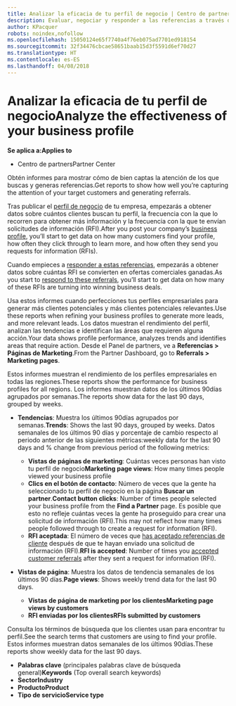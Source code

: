 ```yaml
---
title: Analizar la eficacia de tu perfil de negocio | Centro de partners
description: Evaluar, negociar y responder a las referencias a través del Centro de partners.
author: KPacquer
robots: noindex,nofollow
ms.openlocfilehash: 15050124e65f7740a4f76eb075ad7701ed918154
ms.sourcegitcommit: 32f34476cbcae58651baab15d3f5591d6ef70d27
ms.translationtype: HT
ms.contentlocale: es-ES
ms.lasthandoff: 04/08/2018
---
```

# <a name="analyze-the-effectiveness-of-your-business-profile"></a><span data-ttu-id="8f420-103">Analizar la eficacia de tu perfil de negocio</span><span class="sxs-lookup"><span data-stu-id="8f420-103">Analyze the effectiveness of your business profile</span></span>
<!-- 
https://go.microsoft.com/fwlink/?linkid=849120
-->

**<span data-ttu-id="8f420-104">Se aplica a:</span><span class="sxs-lookup"><span data-stu-id="8f420-104">Applies to</span></span>**

-  <span data-ttu-id="8f420-105">Centro de partners</span><span class="sxs-lookup"><span data-stu-id="8f420-105">Partner Center</span></span>

<span data-ttu-id="8f420-106">Obtén informes para mostrar cómo de bien captas la atención de los que buscas y generas referencias.</span><span class="sxs-lookup"><span data-stu-id="8f420-106">Get reports to show how well you’re capturing the attention of your target customers and generating referrals.</span></span>

<span data-ttu-id="8f420-107">Tras publicar el [perfil de negocio](create-a-marketing-profile.md) de tu empresa, empezarás a obtener datos sobre cuántos clientes buscan tu perfil, la frecuencia con la que lo recorren para obtener más información y la frecuencia con la que te envían solicitudes de información (RFI).</span><span class="sxs-lookup"><span data-stu-id="8f420-107">After you post your company’s [business profile](create-a-marketing-profile.md), you’ll start to get data on how many customers find your profile, how often they click through to learn more, and how often they send you requests for information (RFIs).</span></span> 

<span data-ttu-id="8f420-108">Cuando empieces a [responder a estas referencias](responding-to-referrals.md), empezarás a obtener datos sobre cuántas RFI se convierten en ofertas comerciales ganadas.</span><span class="sxs-lookup"><span data-stu-id="8f420-108">As you start to [respond to these referrals](responding-to-referrals.md), you’ll start to get data on how many of these RFIs are turning into winning business deals.</span></span>

<span data-ttu-id="8f420-109">Usa estos informes cuando perfecciones tus perfiles empresariales para generar más clientes potenciales y más clientes potenciales relevantes.</span><span class="sxs-lookup"><span data-stu-id="8f420-109">Use these reports when refining your business profiles to generate more leads, and more relevant leads.</span></span> <span data-ttu-id="8f420-110">Los datos muestran el rendimiento del perfil, analizan las tendencias e identifican las áreas que requieren alguna acción.</span><span class="sxs-lookup"><span data-stu-id="8f420-110">Your data shows profile performance, analyzes trends and identifies areas that require action.</span></span> <span data-ttu-id="8f420-111">Desde el Panel de partners, ve a **Referencias > Páginas de Marketing**.</span><span class="sxs-lookup"><span data-stu-id="8f420-111">From the Partner Dashboard, go to **Referrals > Marketing pages**.</span></span>

<span data-ttu-id="8f420-112">Estos informes muestran el rendimiento de los perfiles empresariales en todas las regiones.</span><span class="sxs-lookup"><span data-stu-id="8f420-112">These reports show the performance for business profiles for all regions.</span></span> <span data-ttu-id="8f420-113">Los informes muestran datos de los últimos 90días agrupados por semanas.</span><span class="sxs-lookup"><span data-stu-id="8f420-113">The reports show data for the last 90 days, grouped by weeks.</span></span>

*  <span data-ttu-id="8f420-114">**Tendencias**: Muestra los últimos 90días agrupados por semanas.</span><span class="sxs-lookup"><span data-stu-id="8f420-114">**Trends**: Shows the last 90 days, grouped by weeks.</span></span> <span data-ttu-id="8f420-115">Datos semanales de los últimos 90 días y porcentaje de cambio respecto al periodo anterior de las siguientes métricas:</span><span class="sxs-lookup"><span data-stu-id="8f420-115">weekly data for the last 90 days and % change from previous period of the following metrics:</span></span>

   * <span data-ttu-id="8f420-116">**Vistas de páginas de marketing**: Cuántas veces personas han visto tu perfil de negocio</span><span class="sxs-lookup"><span data-stu-id="8f420-116">**Marketing page views**: How many times people viewed your business profile</span></span>
   * <span data-ttu-id="8f420-117">**Clics en el botón de contacto**: Número de veces que la gente ha seleccionado tu perfil de negocio en la página **Buscar un partner**.</span><span class="sxs-lookup"><span data-stu-id="8f420-117">**Contact button clicks**: Number of times people selected your business profile from the **Find a Partner** page.</span></span> <span data-ttu-id="8f420-118">Es posible que esto no refleje cuántas veces la gente ha proseguido para crear una solicitud de información (RFI).</span><span class="sxs-lookup"><span data-stu-id="8f420-118">This may not reflect how many times people followed through to create a request for information (RFI).</span></span>
   * <span data-ttu-id="8f420-119">**RFI aceptada**: El número de veces que [has aceptado referencias de cliente](responding-to-referrals.md) después de que te hayan enviado una solicitud de información (RFI).</span><span class="sxs-lookup"><span data-stu-id="8f420-119">**RFI is accepted**: Number of times you [accepted customer referrals](responding-to-referrals.md) after they sent a request for information (RFI).</span></span>


*  <span data-ttu-id="8f420-120">**Vistas de página**: Muestra los datos de tendencia semanales de los últimos 90 días.</span><span class="sxs-lookup"><span data-stu-id="8f420-120">**Page views**: Shows weekly trend data for the last 90 days.</span></span>
   *  **<span data-ttu-id="8f420-121">Vistas de página de marketing por los clientes</span><span class="sxs-lookup"><span data-stu-id="8f420-121">Marketing page views by customers</span></span>**
   *  **<span data-ttu-id="8f420-122">RFI enviadas por los clientes</span><span class="sxs-lookup"><span data-stu-id="8f420-122">RFIs submitted by customers</span></span>**

<span data-ttu-id="8f420-123">Consulta los términos de búsqueda que los clientes usan para encontrar tu perfil.</span><span class="sxs-lookup"><span data-stu-id="8f420-123">See the search terms that customers are using to find your profile.</span></span> <span data-ttu-id="8f420-124">Estos informes muestran datos semanales de los últimos 90días.</span><span class="sxs-lookup"><span data-stu-id="8f420-124">These reports show weekly data for the last 90 days.</span></span>

*  <span data-ttu-id="8f420-125">**Palabras clave** (principales palabras clave de búsqueda general)</span><span class="sxs-lookup"><span data-stu-id="8f420-125">**Keywords** (Top overall search keywords)</span></span> 
*  **<span data-ttu-id="8f420-126">Sector</span><span class="sxs-lookup"><span data-stu-id="8f420-126">Industry</span></span>**
*  **<span data-ttu-id="8f420-127">Producto</span><span class="sxs-lookup"><span data-stu-id="8f420-127">Product</span></span>**
*  **<span data-ttu-id="8f420-128">Tipo de servicio</span><span class="sxs-lookup"><span data-stu-id="8f420-128">Service type</span></span>**

